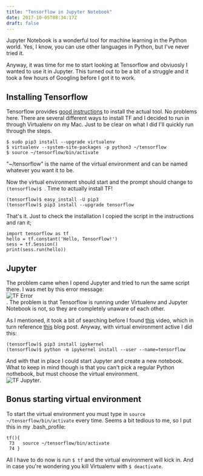 ```yaml
---
title: "Tensorflow in Jupyter Notebook"
date: 2017-10-05T08:34:17Z
draft: false
---
```

Jupyter Notebook is a wonderful tool for machine learning in the Python world. Yes, I know, you can use other languages in Python, but I've never tried it.

Anyway, it was time for me to start looking at Tensorflow and obviuosly I wanted to use it in Jupyter. This turned out to be a bit of a struggle and it took a few hours of Googling before I got it to work.

## Installing Tensorflow
Tensorflow provides [good instructions](https://www.tensorflow.org/install/install_mac) to install the actual tool. No problems here. There are several different ways to install TF and I decided to run in through Virtualenv on my Mac.  Just to be clear on what I did I'll quickly run through the steps.
````
$ sudo pip3 install --upgrade virtualenv
$ virtualenv --system-site-packages -p python3 ~/tensorflow
$ source ~/tensorflow/bin/activate
````

"~/tensorflow" is the name of the virtual environment and can be named whatever you want it to be.

Now the virtual environment should start and the prompt should change to `(tensorflow)$ `. Time to actually install TF!
````
(tensorflow)$ easy_install -U pip3
(tensorflow)$ pip3 install --upgrade tensorflow
````

That's it. Just to check the installation I copied the script in the instructions and ran it;
````
import tensorflow as tf
hello = tf.constant('Hello, TensorFlow!')
sess = tf.Session()
print(sess.run(hello))
````

## Jupyter
The problem came when I opend Jupyter and tried to run the same script there. I was met by this error message:<br>
![TF  Error](/tf-jupyter-error.png)<br>
. The problem is that Tensorflow is running under Virtualenv and Jupyter Notebook is not, so they are completely unaware of each other. 

As I mentioned, it took a bit of searching before I found [this](https://www.youtube.com/watch?v=jv8gQd4g0Og) video, which in turn reference [this](http://fosshelp.blogspot.com.es/2017/08/how-to-add-python-virtualenv-to-ipython.html) blog post. Anyway, with virtual environment active I did this:
````
(tensorflow)$ pip3 install ipykernel
(tensorflow)$ python -m ipykernel install --user --name=tensorflow
````

And with that in place I could start Jupyter and create a new notebook. What to keep in mind though is that you can't pick a regular Python nothebook, but must choose the virtual environment.<br>
![TF Jupyter](/tf-jupyter.png).

## Bonus starting virtual environment
To start the virtual environment you must type in `source ~/tensorflow/bin/activate` every time. Seems a bit tedious to me, so I put this in my .bash_profile:
````
tf(){
 73   source ~/tensorflow/bin/activate
 74 }
 ````

 All I have to do now is run `$ tf` and the virtual environment will kick in. And in case you're wondering you kill Virtualenv with `$ deactivate`.




